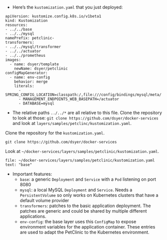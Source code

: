 
*   Here’s the `kustomization.yaml` that you just deployed:


```
apiVersion: kustomize.config.k8s.io/v1beta1
kind: Kustomization
resources:
- ../../base
- ../../mysql
namePrefix: petclinic-
transformers:
- ../../mysql/transformer
- ../../actuator
- ../../prometheus
images:
  - name: dsyer/template
    newName: dsyer/petclinic
configMapGenerator:
  - name: env-config
    behavior: merge
    literals:
      - SPRING_CONFIG_LOCATION=classpath:/,file:///config/bindings/mysql/meta/
      - MANAGEMENT_ENDPOINTS_WEB_BASEPATH=/actuator
      - DATABASE=mysql

```



*   The relative paths `../../*` are all relative to this file. Clone the repository to look at those: `git clone https://github.com/dsyer/docker-services` and look at `layers/samples/petclinc/kustomization.yaml`.

Clone the repository for the `kustomization.yaml`.
```execute-2
git clone https://github.com/dsyer/docker-services
```

Look at `~/docker-services/layers/samples/petclinic/kustomization.yaml`.
```editor:select-matching-text
file: ~/docker-services/layers/samples/petclinic/kustomization.yaml
text: "base" 
```


*   Important features:
    *   `base`: a generic `Deployment` and `Service` with a `Pod` listening on port 8080
    *   `mysql`: a local MySQL `Deployment` and `Service`. Needs a `PersistentVolume` so only works on Kubernetes clusters that have a default volume provider
    *   `transformers`: patches to the basic application deployment. The patches are generic and could be shared by multiple different applications.
    *   `env-config`: the base layer uses this `ConfigMap` to expose environment variables for the application container. These entries are used to adapt the PetClinic to the Kubernetes environment.




